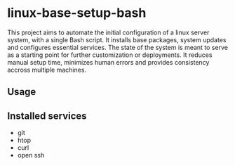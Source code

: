 # linux-base-setup-bash

This project aims to automate the initial configuration of a linux server system, with a single Bash script.
It installs base packages, system updates and configures essential services.
The state of the system is meant to serve as a starting point for further customization or deployments. It reduces manual setup time, minimizes human errors and provides consistency accross multiple machines.

## Usage

## Installed services
- git
- htop
- curl
- open ssh